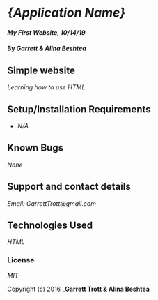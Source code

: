 # _{Application Name}_

#### _My First Website, 10/14/19_

#### By _**Garrett & Alina Beshtea**_

## Simple website

_Learning how to use HTML_

## Setup/Installation Requirements

* _N/A_

## Known Bugs

_None_

## Support and contact details

_Email: GarrettTrott@gmail.com_

## Technologies Used

_HTML_

### License

*MIT*

Copyright (c) 2016 **_Garrett Trott & Alina Beshtea**
